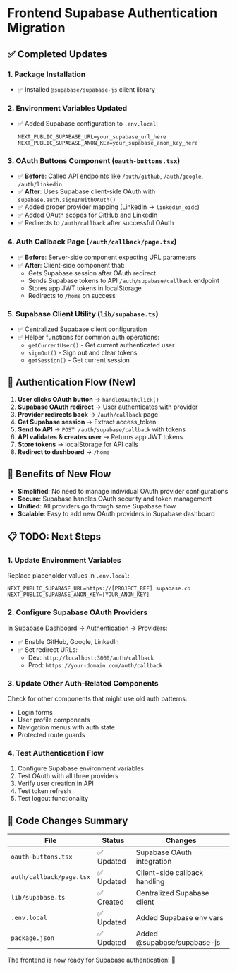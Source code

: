 # Frontend Supabase Authentication Migration

## ✅ Completed Updates

### 1. Package Installation

- ✅ Installed `@supabase/supabase-js` client library

### 2. Environment Variables Updated

- ✅ Added Supabase configuration to `.env.local`:
  ```env
  NEXT_PUBLIC_SUPABASE_URL=your_supabase_url_here
  NEXT_PUBLIC_SUPABASE_ANON_KEY=your_supabase_anon_key_here
  ```

### 3. OAuth Buttons Component (`oauth-buttons.tsx`)

- ✅ **Before**: Called API endpoints like `/auth/github`, `/auth/google`, `/auth/linkedin`
- ✅ **After**: Uses Supabase client-side OAuth with `supabase.auth.signInWithOAuth()`
- ✅ Added proper provider mapping (LinkedIn → `linkedin_oidc`)
- ✅ Added OAuth scopes for GitHub and LinkedIn
- ✅ Redirects to `/auth/callback` after successful OAuth

### 4. Auth Callback Page (`/auth/callback/page.tsx`)

- ✅ **Before**: Server-side component expecting URL parameters
- ✅ **After**: Client-side component that:
  - Gets Supabase session after OAuth redirect
  - Sends Supabase tokens to API `/auth/supabase/callback` endpoint
  - Stores app JWT tokens in localStorage
  - Redirects to `/home` on success

### 5. Supabase Client Utility (`lib/supabase.ts`)

- ✅ Centralized Supabase client configuration
- ✅ Helper functions for common auth operations:
  - `getCurrentUser()` - Get current authenticated user
  - `signOut()` - Sign out and clear tokens
  - `getSession()` - Get current session

## 🔄 Authentication Flow (New)

1. **User clicks OAuth button** → `handleOAuthClick()`
2. **Supabase OAuth redirect** → User authenticates with provider
3. **Provider redirects back** → `/auth/callback` page
4. **Get Supabase session** → Extract access_token
5. **Send to API** → `POST /auth/supabase/callback` with tokens
6. **API validates & creates user** → Returns app JWT tokens
7. **Store tokens** → localStorage for API calls
8. **Redirect to dashboard** → `/home`

## 🎯 Benefits of New Flow

- **Simplified**: No need to manage individual OAuth provider configurations
- **Secure**: Supabase handles OAuth security and token management
- **Unified**: All providers go through same Supabase flow
- **Scalable**: Easy to add new OAuth providers in Supabase dashboard

## 📋 TODO: Next Steps

### 1. Update Environment Variables

Replace placeholder values in `.env.local`:

```env
NEXT_PUBLIC_SUPABASE_URL=https://[PROJECT_REF].supabase.co
NEXT_PUBLIC_SUPABASE_ANON_KEY=[YOUR_ANON_KEY]
```

### 2. Configure Supabase OAuth Providers

In Supabase Dashboard → Authentication → Providers:

- ✅ Enable GitHub, Google, LinkedIn
- ✅ Set redirect URLs:
  - Dev: `http://localhost:3000/auth/callback`
  - Prod: `https://your-domain.com/auth/callback`

### 3. Update Other Auth-Related Components

Check for other components that might use old auth patterns:

- Login forms
- User profile components
- Navigation menus with auth state
- Protected route guards

### 4. Test Authentication Flow

1. Configure Supabase environment variables
2. Test OAuth with all three providers
3. Verify user creation in API
4. Test token refresh
5. Test logout functionality

## 🔧 Code Changes Summary

| File                     | Status     | Changes                       |
| ------------------------ | ---------- | ----------------------------- |
| `oauth-buttons.tsx`      | ✅ Updated | Supabase OAuth integration    |
| `auth/callback/page.tsx` | ✅ Updated | Client-side callback handling |
| `lib/supabase.ts`        | ✅ Created | Centralized Supabase client   |
| `.env.local`             | ✅ Updated | Added Supabase env vars       |
| `package.json`           | ✅ Updated | Added @supabase/supabase-js   |

The frontend is now ready for Supabase authentication! 🎉
